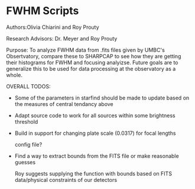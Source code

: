 # FWHM Scripts

Authors:Olivia Chiarini and Roy Prouty
  

Research Advisors: Dr. Meyer and Roy Prouty

  
Purpose: To analyze FWHM data from .fits files given by UMBC's Obsertvatory, compare these to SHARPCAP to see how they are getting their histograms for FWHM and focusing analyizse. Future goals are to generalize this to be used for data processing at the observatory as a whole.
  

OVERALL TODOS:

- Some of the parameters in starfind should be made to update based on the measures of central tendancy above

- Adapt source code to work for all sources within some brightness threshold

- Build in support for changing plate scale (0.0317) for focal lengths

    config file?

- Find a way to extract bounds from the FITS file or make reasonable guesses

    Roy suggests supplying the function with bounds based on FITS data/physical constraints of our detectors
